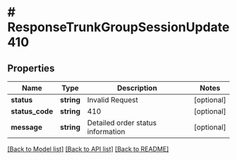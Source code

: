# # ResponseTrunkGroupSessionUpdate410

## Properties

Name | Type | Description | Notes
------------ | ------------- | ------------- | -------------
**status** | **string** | Invalid Request | [optional]
**status_code** | **string** | 410 | [optional]
**message** | **string** | Detailed order status information | [optional]

[[Back to Model list]](../../README.md#models) [[Back to API list]](../../README.md#endpoints) [[Back to README]](../../README.md)

